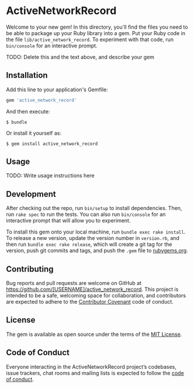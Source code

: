 # ActiveNetworkRecord

Welcome to your new gem! In this directory, you'll find the files you need to be able to package up your Ruby library into a gem. Put your Ruby code in the file `lib/active_network_record`. To experiment with that code, run `bin/console` for an interactive prompt.

TODO: Delete this and the text above, and describe your gem

## Installation

Add this line to your application's Gemfile:

```ruby
gem 'active_network_record'
```

And then execute:

    $ bundle

Or install it yourself as:

    $ gem install active_network_record

## Usage

TODO: Write usage instructions here

## Development

After checking out the repo, run `bin/setup` to install dependencies. Then, run `rake spec` to run the tests. You can also run `bin/console` for an interactive prompt that will allow you to experiment.

To install this gem onto your local machine, run `bundle exec rake install`. To release a new version, update the version number in `version.rb`, and then run `bundle exec rake release`, which will create a git tag for the version, push git commits and tags, and push the `.gem` file to [rubygems.org](https://rubygems.org).

## Contributing

Bug reports and pull requests are welcome on GitHub at https://github.com/[USERNAME]/active_network_record. This project is intended to be a safe, welcoming space for collaboration, and contributors are expected to adhere to the [Contributor Covenant](http://contributor-covenant.org) code of conduct.

## License

The gem is available as open source under the terms of the [MIT License](https://opensource.org/licenses/MIT).

## Code of Conduct

Everyone interacting in the ActiveNetworkRecord project’s codebases, issue trackers, chat rooms and mailing lists is expected to follow the [code of conduct](https://github.com/[USERNAME]/active_network_record/blob/master/CODE_OF_CONDUCT.md).
